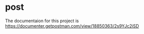 # post
The documentaion for this project is https://documenter.getpostman.com/view/18850363/2s9YJc2iSD
